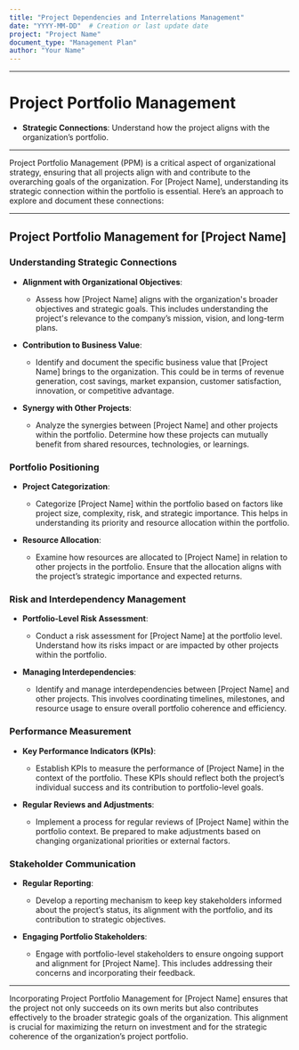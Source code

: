 ```yaml
---
title: "Project Dependencies and Interrelations Management"
date: "YYYY-MM-DD"  # Creation or last update date
project: "Project Name"
document_type: "Management Plan"
author: "Your Name"
---
```

---
# Project Portfolio Management

- **Strategic Connections**: Understand how the project aligns with the organization’s portfolio.

---
Project Portfolio Management (PPM) is a critical aspect of organizational strategy, ensuring that all projects align with and contribute to the overarching goals of the organization. For [Project Name], understanding its strategic connection within the portfolio is essential. Here’s an approach to explore and document these connections:

---

## Project Portfolio Management for [Project Name]

### Understanding Strategic Connections
- **Alignment with Organizational Objectives**: 
  - Assess how [Project Name] aligns with the organization's broader objectives and strategic goals. This includes understanding the project's relevance to the company’s mission, vision, and long-term plans.

- **Contribution to Business Value**: 
  - Identify and document the specific business value that [Project Name] brings to the organization. This could be in terms of revenue generation, cost savings, market expansion, customer satisfaction, innovation, or competitive advantage.

- **Synergy with Other Projects**: 
  - Analyze the synergies between [Project Name] and other projects within the portfolio. Determine how these projects can mutually benefit from shared resources, technologies, or learnings.

### Portfolio Positioning
- **Project Categorization**: 
  - Categorize [Project Name] within the portfolio based on factors like project size, complexity, risk, and strategic importance. This helps in understanding its priority and resource allocation within the portfolio.

- **Resource Allocation**: 
  - Examine how resources are allocated to [Project Name] in relation to other projects in the portfolio. Ensure that the allocation aligns with the project’s strategic importance and expected returns.

### Risk and Interdependency Management
- **Portfolio-Level Risk Assessment**: 
  - Conduct a risk assessment for [Project Name] at the portfolio level. Understand how its risks impact or are impacted by other projects within the portfolio.
  
- **Managing Interdependencies**: 
  - Identify and manage interdependencies between [Project Name] and other projects. This involves coordinating timelines, milestones, and resource usage to ensure overall portfolio coherence and efficiency.

### Performance Measurement
- **Key Performance Indicators (KPIs)**: 
  - Establish KPIs to measure the performance of [Project Name] in the context of the portfolio. These KPIs should reflect both the project’s individual success and its contribution to portfolio-level goals.

- **Regular Reviews and Adjustments**: 
  - Implement a process for regular reviews of [Project Name] within the portfolio context. Be prepared to make adjustments based on changing organizational priorities or external factors.

### Stakeholder Communication
- **Regular Reporting**: 
  - Develop a reporting mechanism to keep key stakeholders informed about the project’s status, its alignment with the portfolio, and its contribution to strategic objectives.

- **Engaging Portfolio Stakeholders**: 
  - Engage with portfolio-level stakeholders to ensure ongoing support and alignment for [Project Name]. This includes addressing their concerns and incorporating their feedback.

---

Incorporating Project Portfolio Management for [Project Name] ensures that the project not only succeeds on its own merits but also contributes effectively to the broader strategic goals of the organization. This alignment is crucial for maximizing the return on investment and for the strategic coherence of the organization’s project portfolio.